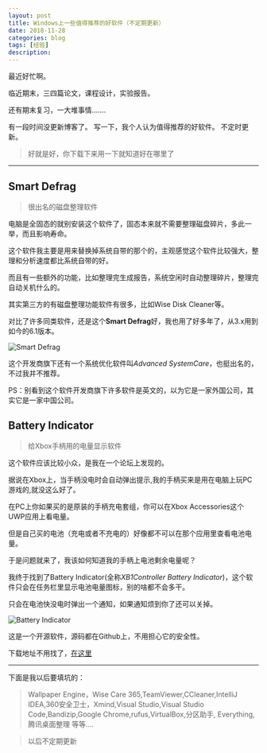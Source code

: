 ```yaml
---
layout: post
title: Windows上一些值得推荐的好软件（不定期更新）
date: 2018-11-28
categories: blog
tags: [经验]
description: 
---
```


最近好忙啊。

临近期末，三四篇论文，课程设计，实验报告。

还有期末复习，一大堆事情.......

有一段时间没更新博客了。
写一下，我个人认为值得推荐的好软件。
不定时更新。

>好就是好，你下载下来用一下就知道好在哪里了

______

## Smart Defrag
>很出名的磁盘整理软件

电脑是全固态的就别安装这个软件了，固态本来就不需要整理磁盘碎片，多此一举，而且影响寿命。

这个软件我主要是用来替换掉系统自带的那个的，主观感觉这个软件比较强大，整理和分析速度都比系统自带的好。

而且有一些额外的功能，比如整理完生成报告，系统空闲时自动整理碎片，整理完自动关机什么的。

其实第三方的有磁盘整理功能软件有很多，比如Wise Disk Cleaner等。

对比了许多同类软件，还是这个**Smart Defrag**好，我也用了好多年了，从3.x用到如今的6.1版本。

![Smart Defrag](http://lie209.tech/img/GoodSoftware/SmartDefrag.png "Smart Defrag")

这个开发商旗下还有一个系统优化软件叫*Advanced SystemCare*，也挺出名的，不过我并不推荐。

PS：别看到这个软件开发商旗下许多软件是英文的，以为它是一家外国公司，其实它是一家中国公司。


## Battery Indicator
>给Xbox手柄用的电量显示软件

这个软件应该比较小众，是我在一个论坛上发现的。

据说在Xbox上，当手柄没电时会自动弹出提示,我的手柄买来是用在电脑上玩PC游戏的,就没这么好了。

在PC上你如果买的是原装的手柄充电套组，你可以在Xbox Accessories这个UWP应用上看电量。

但是自己买的电池（充电或者不充电的）好像都不可以在那个应用里查看电池电量。

于是问题就来了，我该如何知道我的手柄上电池剩余电量呢？

我终于找到了Battery Indicator(全称*XB1Controller Battery Indicator*)，这个软件只会在任务栏里显示电池电量图标，别的啥都不会多干。

只会在电池快没电时弹出一个通知，如果通知烦到你了还可以关掉。

![Battery Indicator](http://lie209.tech/img/GoodSoftware/BatteryIndicator.jpg "Battery Indicator")

这是一个开源软件，源码都在Github上，不用担心它的安全性。

下载地址不用找了，[在这里](https://github.com/NiyaShy/XB1ControllerBatteryIndicator/releases)


___
下面是我以后要填坑的：

>Wallpaper Engine，Wise Care 365,TeamViewer,CCleaner,IntelliJ IDEA,360安全卫士，Xmind,Visual Studio,Visual Studio Code,Bandizip,Google Chrome,rufus,VirtualBox,分区助手,
Everything,腾讯桌面整理  等等....

>以后不定期更新